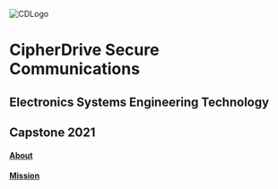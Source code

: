 ![CDLogo](https://cipherdrive.github.io/cdLogo.png)
# CipherDrive Secure Communications

## Electronics Systems Engineering Technology

## Capstone 2021

#### [About](https://cipherdrive.github.io/About)
#### [Mission](https://cipherdrive.github.io/Mission)

